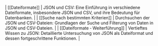 | [[Dateiformate]] | JSON und CSV: Eine Einführung in verschiedene Dateiformate, insbesondere JSON und CSV, und ihre Bedeutung für Datenbanken. |
| [[Suche nach bestimmten Kriterien]] | Durchsuchen der JSON und CSV-Dateien: Grundlagen der Suche und Filterung von Daten in JSON und CSV-Dateien. |
| [[Dateiformate ‐ Weiterführung]] | Vertieftes Wissen zu JSON: Detaillierte Untersuchung von JSON als Dateiformat und dessen fortgeschrittene Funktionen. |